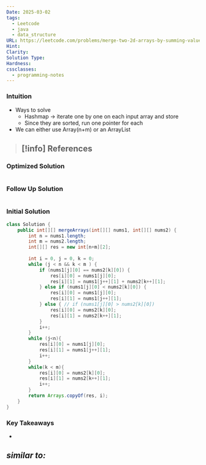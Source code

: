 ```yaml
---
Date: 2025-03-02
tags:
  - Leetcode
  - java
  - data_structure
URL: https://leetcode.com/problems/merge-two-2d-arrays-by-summing-values/description/
Hint: 
Clarity: 
Solution Type: 
Hardness: 
cssclasses:
  - programming-notes
---
```


### Intuition
- Ways to solve
	- Hashmap -> iterate one by one on each input array and store 
	- Since they are sorted, run one pointer for each
- We can either use Array(n+m) or an ArrayList

> [!info] References
> - 
### Optimized Solution
```java

```
### Follow Up Solution
```java

```
### Initial Solution
```java
class Solution {
    public int[][] mergeArrays(int[][] nums1, int[][] nums2) {
        int n = nums1.length;
        int m = nums2.length;
        int[][] res = new int[n+m][2];
        
        int i = 0, j = 0, k = 0; 
        while (j < n && k < m ) {
            if (nums1[j][0] == nums2[k][0]) {
                res[i][0] = nums1[j][0];
                res[i][1] = nums1[j++][1] + nums2[k++][1];
            } else if (nums1[j][0] < nums2[k][0]) {
                res[i][0] = nums1[j][0];
                res[i][1] = nums1[j++][1];
            } else { // if (nums1[j][0] > nums2[k][0])
                res[i][0] = nums2[k][0];
                res[i][1] = nums2[k++][1];
            }
            i++;
        }
        while (j<n){
            res[i][0] = nums1[j][0];
            res[i][1] = nums1[j++][1];
            i++;
        }
        while(k < m){
            res[i][0] = nums2[k][0];
            res[i][1] = nums2[k++][1];
            i++;
        }
        return Arrays.copyOf(res, i);
    }
}
```
### Key Takeaways
- 

*similar to:* 
- 